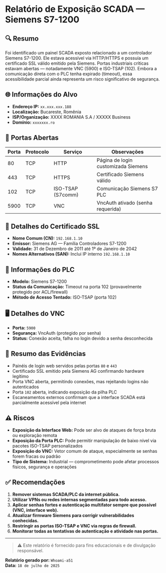 # Relatório de Exposição SCADA — Siemens S7-1200

## 🔍 Resumo

Foi identificado um painel SCADA exposto relacionado a um controlador Siemens S7-1200. Ele estava acessível via HTTP/HTTPS e possuía um certificado SSL válido emitido pela Siemens. Portas industriais críticas estavam abertas — notadamente VNC (5900) e ISO-TSAP (102). Embora a comunicação direta com o PLC tenha expirado (timeout), essa acessibilidade parcial ainda representa um risco significativo de segurança.

## 🌐 Informações do Alvo

- **Endereço IP:** `xx.xxx.xxx.188`  
- **Localização:** Bucareste, Romênia  
- **ISP/Organização:** XXXX ROMANIA S.A / XXXXX Business  
- **Domínio:** `xxxxxxx.ro`

## 🚪 Portas Abertas

| Porta | Protocolo | Serviço          | Observações                          |
|-------|-----------|------------------|------------------------------------|
| 80    | TCP       | HTTP             | Página de login customizada Siemens|
| 443   | TCP       | HTTPS            | Certificado Siemens válido          |
| 102   | TCP       | ISO-TSAP (S7comm)| Comunicação Siemens S7 PLC          |
| 5900  | TCP       | VNC              | VncAuth ativado (senha requerida)   |

## 🔐 Detalhes do Certificado SSL

- **Nome Comum (CN):** `192.168.1.10`  
- **Emissor:** Siemens AG — Família Controladores S7-1200  
- **Validade:** 31 de Dezembro de 2011 até 1º de Janeiro de 2042  
- **Nomes Alternativos (SAN):** Inclui IP interno `192.168.1.10`

## 🧠 Informações do PLC

- **Modelo:** Siemens S7-1200  
- **Status da Comunicação:** Timeout na porta 102 (provavelmente protegido por ACL/firewall)  
- **Método de Acesso Tentado:** ISO-TSAP (porta 102)

## 🖥️ Detalhes do VNC

- **Porta:** `5900`  
- **Segurança:** VncAuth (protegido por senha)  
- **Status:** Conexão aceita, falha no login devido a senha desconhecida

## 📸 Resumo das Evidências

- Painéis de login web servidos pelas portas `80` e `443`  
- Certificado SSL emitido pela Siemens AG confirmando hardware legítimo  
- Porta VNC aberta, permitindo conexões, mas rejeitando logins não autenticados  
- Porta `102` aberta, indicando exposição da pilha PLC  
- Escaneamentos externos confirmam que a interface SCADA está parcialmente acessível pela internet

## ⚠️ Riscos

- **Exposição da Interface Web:** Pode ser alvo de ataques de força bruta ou exploração remota  
- **Exposição da Porta PLC:** Pode permitir manipulação de baixo nível via pacotes ISO-TSAP personalizados  
- **Exposição do VNC:** Vetor comum de ataque, especialmente se senhas forem fracas ou padrão  
- **Tipo de Sistema:** Industrial — comprometimento pode afetar processos físicos, segurança e operações

## ✅ Recomendações

1. **Remover sistemas SCADA/PLC da internet pública.**  
2. **Utilizar VPNs ou redes internas segmentadas para todo acesso.**  
3. **Aplicar senhas fortes e autenticação multifator sempre que possível (VNC, interface web).**  
4. **Atualizar firmware Siemens para corrigir vulnerabilidades conhecidas.**  
5. **Restringir as portas ISO-TSAP e VNC via regras de firewall.**  
6. **Monitorar todas as tentativas de autenticação e atividade nas portas.**

---

> ⚠️ Este relatório é fornecido para fins educacionais e de divulgação responsável.

**Relatório gerado por:** `Whoami-a51`  
**Data:** `18 de julho de 2025`
